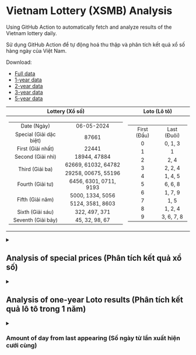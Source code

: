 # Vietnam Lottery (XSMB) Analysis

Using GitHub Action to automatically fetch and analyze results of the Vietnam lottery daily.

Sử dụng GitHub Action để tự động hoá thu thập và phân tích kết quả xổ số hàng ngày của Việt Nam.

Download:

* [Full data](https://raw.githubusercontent.com/khiemdoan/vietnam-lottery-xsmb-analysis/main/results/xsmb.csv)
* [1-year data](https://raw.githubusercontent.com/khiemdoan/vietnam-lottery-xsmb-analysis/main/results/xsmb_1_year.csv)
* [2-year data](https://raw.githubusercontent.com/khiemdoan/vietnam-lottery-xsmb-analysis/main/results/xsmb_2_year.csv)
* [3-year data](https://raw.githubusercontent.com/khiemdoan/vietnam-lottery-xsmb-analysis/main/results/xsmb_3_year.csv)
* [5-year data](https://raw.githubusercontent.com/khiemdoan/vietnam-lottery-xsmb-analysis/main/results/xsmb_5_year.csv)

| Lottery (Xổ số) | Loto (Lô tô) |
| :------------: | :----------: |
| <table><tr><td>Date (Ngày)</td><td>06-05-2024</td></tr><tr><td>Special (Giải dặc biệt)</td><td>87661</td></tr><tr><td>First (Giải nhất)</td><td>22441</td></tr><tr><td>Second (Giải nhì)</td><td>18944, 47884</td></tr><tr><td rowspan="2">Third (Giải ba)</td><td>62669, 61032, 64782</td></tr><tr><td>29258, 00675, 55196</td></tr><tr><td>Fourth (Giải tư)</td><td>6456, 6301, 0711, 9193</td></tr><tr><td rowspan="2">Fifth (Giải năm)</td><td>5000, 1334, 5056</td></tr><tr><td>5124, 3581, 8603</td></tr><tr><td>Sixth (Giải sáu)</td><td>322, 497, 371</td></tr><tr><td>Seventh (Giải bảy)</td><td>45, 32, 98, 67</td></tr></table> | <table><tr><td>First (Đầu)</td><td>Last (Đuôi)</td></tr><tr><td>0</td><td>0, 1, 3</td></tr><tr><td>1</td><td>1</td></tr><tr><td>2</td><td>2, 4</td></tr><tr><td>3</td><td>2, 2, 4</td></tr><tr><td>4</td><td>1, 4, 5</td></tr><tr><td>5</td><td>6, 6, 8</td></tr><tr><td>6</td><td>1, 7, 9</td></tr><tr><td>7</td><td>1, 5</td></tr><tr><td>8</td><td>1, 2, 4</td></tr><tr><td>9</td><td>3, 6, 7, 8</td></tr></table> |

<details>
  <summary><h2>Analysis of special prices (Phân tích kết quả xổ số)</h2></summary>
  <h3>Amount of day from last appearing (Số ngày từ lần xuất hiện cuối cùng)</h3>

  ![Delta](images/special_delta.jpg)

  <h3>Top 10 amount of day from last appearing (Top 10 số lâu chưa xuất hiện)</h3>

  ![Delta top 10](images/special_delta_top_10.jpg)
</details>

<details>
  <summary><h2>Analysis of one-year Loto results (Phân tích kết quả lô tô trong 1 năm)</h2></summary>

  Max: 130. Min: 71.

  Mean: 97.74. Standard deviation: 9.95.

  <h3>Detail (Chi tiết)</h3>

  ![Detail](images/heatmap.jpg)

  <h3>Top 10</h3>

  ![Top 10](images/top-10.jpg)

  <h3>Distribution (Phân bổ)</h3>

  ![Distribution](images/distribution.jpg)
</details>

<details>
  <summary><h3>Amount of day from last appearing (Số ngày từ lần xuất hiện cưới cùng)</h2></summary>

  ![Delta](images/delta.jpg)

  <h3>Top 10 amount of day from last appearing (Top 10 số lâu chưa xuất hiện)</h3>

  ![Delta top 10](images/delta_top_10.jpg)
</details>